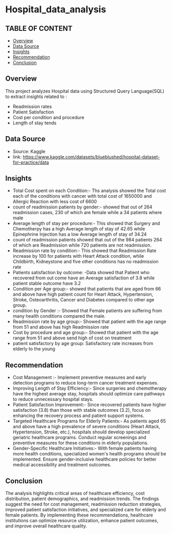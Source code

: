 # Hospital_data_analysis

## TABLE OF CONTENT
- [Overview](#overview)  
- [Data Source](#data-source)  
- [Insights](#insights) 
- [Recommendation](#recommendation)
- [Conclusion](#conclusion) 

## Overview
This project analyzes Hospital data using Structured Query Language(SQL) to extract insights related to :
- Readmission rates
- Patient Satisfaction
- Cost per condition and procedure
- Length of stay tends

## Data Source
- Source: Kaggle
- link: https://www.kaggle.com/datasets/blueblushed/hospital-dataset-for-practice/data
  
## Insights
- Total Cost spent on each Condition:- Ths analysis showed the Total cost each of the conditions with cancer with total cost of 1650000 and Allergic Reaction with less cost of 6600
- count of readmission patients by gender:- showed that out of 264 readmission cases, 230 of which are female while a 34 patients where male
- Average length of stay per procedure:- This showed that Surgery and Chemotherpy has a high Average length of stay of 42.65 while Epinephrine Injection has a low  Average length of stay of 34.24
-  count of readmission patients showed that out of the 984 patients 264 of which are Readmission while 720 patients are not readmission.
-  Readmission rate by condition:- This showed that Readmission Rate increase by 100 for patients with Heart Attack condition, while Childbirth, Kidneystone and five other conditions has no readmission rate
-   Patients satisfaction by outcome: -Data showed that Patient who recovered from out come have an Average satisfaction of 3.8 while patient stable outcome have 3.2
-   Condition per Age group:- showed that patients that are aged from 66 and above have high patient count for Heart Attack, Hypertension, Stroke, Osteoarthritis, Cancer and Diabetes compared to other age group.
-   condition by Gender :- Showed that Female patients are suffering from many health conditions compared the male.
-   Readmission rate by age group:- Showed that patient with the age range from 51 and above has high Readmission rate
-   Cost by procedure and age group:- Showed that patient with the age range from 51 and above send high of cost on treatment
 -   patient satisfactory by age group: Satisfactory rate increases from elderly to the young
## Recommendation
- Cost Management :- Implement preventive measures and early detection programs to reduce long-term cancer treatment expenses.
- Improving Length of Stay Efficiency:- Since surgeries and chemotherapy have the highest average stay, hospitals should optimize care pathways to reduce unnecessary hospital stays.
- Patient Satisfaction Improvement:- Since recovered patients have higher satisfaction (3.8) than those with stable outcomes (3.2), focus on enhancing the recovery process and patient support systems.
- Targeted Healthcare Programs for Elderly Patients:- As patients aged 65 and above have a high prevalence of severe conditions (Heart Attack, Hypertension, Stroke, etc.), hospitals should develop specialized geriatric healthcare programs.
Conduct regular screenings and preventive measures for these conditions in elderly populations.
- Gender-Specific Healthcare Initiatives:- With female patients having more health conditions, specialized women's health programs should be implemented.
Ensure gender-inclusive healthcare policies for better medical accessibility and treatment outcomes.
## Conclusion
The analysis highlights critical areas of healthcare efficiency, cost distribution, patient demographics, and readmission trends. The findings suggest the need for cost management, readmission reduction strategies, improved patient satisfaction initiatives, and specialized care for elderly and female patients. By implementing these recommendations, healthcare institutions can optimize resource utilization, enhance patient outcomes, and improve overall healthcare quality.
